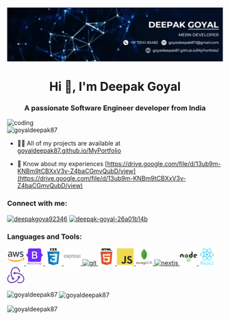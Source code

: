 
![logo](https://github.com/goyaldeepak87/goyaldeepak87/blob/main/GithubBanner.jpg)
<h1 align="center">Hi 👋, I'm Deepak Goyal</h1>
<h3 align="center">A passionate Software Engineer developer from India</h3>
<img align="left" alt="coding", width="400" src="https://camo.githubusercontent.com/46f764962d012a38e344425d8ac7b2cfb94d7cf21f4fd3a396f70d7bd2ca8f00/68747470733a2f2f6d69726f2e6d656469756d2e636f6d2f6d61782f313336302f312a6e57515f55354e4b45664e6547435466685f322d4d772e676966">

<p align="left"> <img src="https://komarev.com/ghpvc/?username=goyaldeepak87&label=Profile%20views&color=0e75b6&style=flat" alt="goyaldeepak87" /> </p>

- 👨‍💻 All of my projects are available at [goyaldeepak87.github.io/MyPortfolio](goyaldeepak87.github.io/MyPortfolio)

- 📄 Know about my experiences [https://drive.google.com/file/d/13ub9m-KNBm9tCBXxV3v-Z4baCGmvQubD/view](https://drive.google.com/file/d/13ub9m-KNBm9tCBXxV3v-Z4baCGmvQubD/view)

<h3 align="left">Connect with me:</h3>
<p align="left">
<a href="https://twitter.com/deepakgoya92346" target="blank"><img align="center" src="https://raw.githubusercontent.com/rahuldkjain/github-profile-readme-generator/master/src/images/icons/Social/twitter.svg" alt="deepakgoya92346" height="30" width="40" /></a>
<a href="https://linkedin.com/in/deepak-goyal-26a01b14b" target="blank"><img align="center" src="https://raw.githubusercontent.com/rahuldkjain/github-profile-readme-generator/master/src/images/icons/Social/linked-in-alt.svg" alt="deepak-goyal-26a01b14b" height="30" width="40" /></a>
</p>

<h3 align="left">Languages and Tools:</h3>
<p align="left"> <a href="https://aws.amazon.com" target="_blank" rel="noreferrer"> <img src="https://raw.githubusercontent.com/devicons/devicon/master/icons/amazonwebservices/amazonwebservices-original-wordmark.svg" alt="aws" width="40" height="40"/> </a> <a href="https://getbootstrap.com" target="_blank" rel="noreferrer"> <img src="https://raw.githubusercontent.com/devicons/devicon/master/icons/bootstrap/bootstrap-plain-wordmark.svg" alt="bootstrap" width="40" height="40"/> </a> <a href="https://www.w3schools.com/css/" target="_blank" rel="noreferrer"> <img src="https://raw.githubusercontent.com/devicons/devicon/master/icons/css3/css3-original-wordmark.svg" alt="css3" width="40" height="40"/> </a> <a href="https://expressjs.com" target="_blank" rel="noreferrer"> <img src="https://raw.githubusercontent.com/devicons/devicon/master/icons/express/express-original-wordmark.svg" alt="express" width="40" height="40"/> </a> <a href="https://git-scm.com/" target="_blank" rel="noreferrer"> <img src="https://www.vectorlogo.zone/logos/git-scm/git-scm-icon.svg" alt="git" width="40" height="40"/> </a> <a href="https://www.w3.org/html/" target="_blank" rel="noreferrer"> <img src="https://raw.githubusercontent.com/devicons/devicon/master/icons/html5/html5-original-wordmark.svg" alt="html5" width="40" height="40"/> </a> <a href="https://developer.mozilla.org/en-US/docs/Web/JavaScript" target="_blank" rel="noreferrer"> <img src="https://raw.githubusercontent.com/devicons/devicon/master/icons/javascript/javascript-original.svg" alt="javascript" width="40" height="40"/> </a> <a href="https://www.mongodb.com/" target="_blank" rel="noreferrer"> <img src="https://raw.githubusercontent.com/devicons/devicon/master/icons/mongodb/mongodb-original-wordmark.svg" alt="mongodb" width="40" height="40"/> </a> <a href="https://nextjs.org/" target="_blank" rel="noreferrer"> <img src="https://cdn.worldvectorlogo.com/logos/nextjs-2.svg" alt="nextjs" width="40" height="40"/> </a> <a href="https://nodejs.org" target="_blank" rel="noreferrer"> <img src="https://raw.githubusercontent.com/devicons/devicon/master/icons/nodejs/nodejs-original-wordmark.svg" alt="nodejs" width="40" height="40"/> </a> <a href="https://reactjs.org/" target="_blank" rel="noreferrer"> <img src="https://raw.githubusercontent.com/devicons/devicon/master/icons/react/react-original-wordmark.svg" alt="react" width="40" height="40"/> </a> <a href="https://redux.js.org" target="_blank" rel="noreferrer"> <img src="https://raw.githubusercontent.com/devicons/devicon/master/icons/redux/redux-original.svg" alt="redux" width="40" height="40"/> </a> </p>

<p><img align="left" src="https://github-readme-stats.vercel.app/api/top-langs?username=goyaldeepak87&show_icons=true&locale=en&layout=compact" alt="goyaldeepak87" /></p>

<p>&nbsp;<img align="center" src="https://github-readme-stats.vercel.app/api?username=goyaldeepak87&show_icons=true&locale=en" alt="goyaldeepak87" /></p>

<p><img align="center" src="https://github-readme-streak-stats.herokuapp.com/?user=goyaldeepak87&" alt="goyaldeepak87" /></p>
